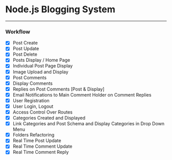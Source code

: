 # Node.js Blogging System
---
### Workflow

- [x] Post Create
- [x] Post Update
- [x] Post Delete
- [x] Posts Display / Home Page
- [x] Individual Post Page Display
- [x] Image Upload and Display
- [x] Post Comments  
- [x] Display Comments
- [x] Replies on Post Comments  [Post & Display]
- [x] Email Notifications to Main Comment Holder on Comment Replies 
- [x] User Registration
- [x] User Login, Logout
- [x] Access Control Over Routes
- [x] Categories Created and Displayed
- [x] Link Categories and Post Schema and Display Categories in Drop Down Menu
- [x] Folders Refactoring
- [x] Real Time Post Update
- [x] Real Time Comment Update
- [x] Real Time Comment Reply
